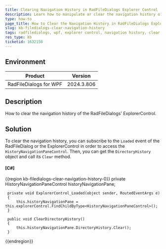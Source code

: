 ```yaml
---
title: Clearing Navigation History in RadFileDialogs Explorer Control
description: Learn how to manipulate or clear the navigation history of the Explorer Control in RadFileDialogs for WPF.
type: how-to
page_title: How to Clear the Navigation History in RadFileDialogs Explorer Control
slug: kb-filedialogs-clear-navigation-history
tags: radfiledialogs, wpf, explorer control, navigation history, clear history
res_type: kb
ticketid: 1632150
---
```


## Environment

| Product | Version |
| --- | --- |
| RadFileDialogs for WPF | 2024.3.806 |

## Description

How to clear the navigation history of the RadFileDialogs' ExplorerControl.

## Solution

To clear the navigation history, you can subscribe to the `Loaded` event of the RadFileDialog or the ExplorerControl in order to access the `HistoryNavigationPaneControl`. Then, you can get the `DirectoryHistory` object and call its `Clear` method.

#### __[C#]__
{{region kb-filedialogs-clear-navigation-history-0}}
	 private HistoryNavigationPaneControl historyNavigationPane;

	 private void ExplorerControl_Loaded(object sender, RoutedEventArgs e)
	 {
		 this.historyNavigationPane = this.explorerControl.FindChildByType<HistoryNavigationPaneControl>();
	 }

	 public void ClearDirectoryHistory()
	 {
		 this.historyNavigationPane.DirectoryHistory.Clear();
	 }
{{endregion}}
